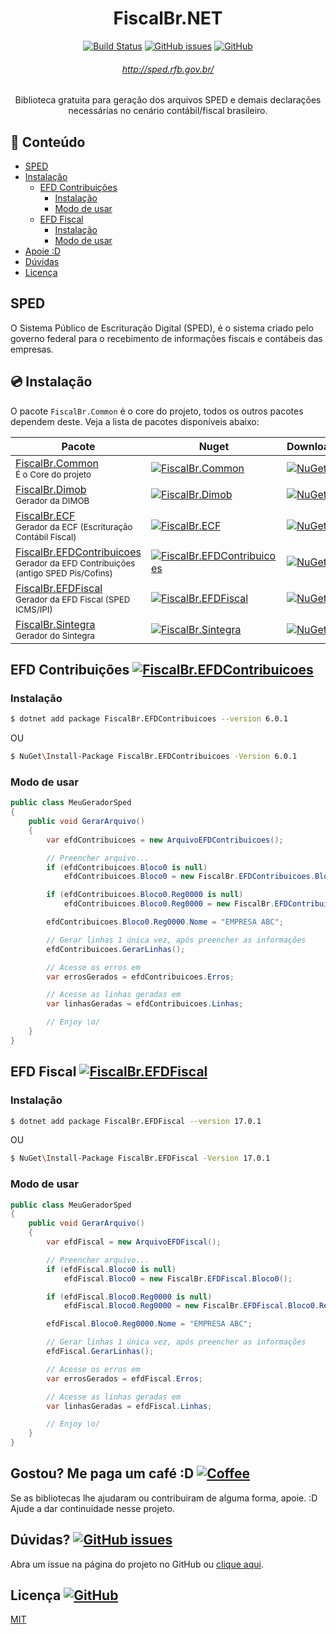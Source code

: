 <div align="center">

# FiscalBr.NET
[![Build Status](https://github.com/orochasamuel/fiscalbr-net/actions/workflows/dotnet.yml/badge.svg)](https://github.com/orochasamuel/fiscalbr-net/actions/workflows/dotnet.yml) [![GitHub issues](https://img.shields.io/github/issues/orochasamuel/fiscalbr-net)](https://github.com/orochasamuel/fiscalbr-net/issues) [![GitHub](https://img.shields.io/github/license/orochasamuel/fiscalbr-net)](https://github.com/orochasamuel/fiscalbr-net/blob/master/LICENSE)

###### http://sped.rfb.gov.br/
Biblioteca gratuita para geração dos arquivos SPED e demais declarações necessárias no cenário contábil/fiscal brasileiro.

</div>

## <a id="table-of-contents" /> 📖 Conteúdo

- [SPED](#sped)
- [Instalação](#instalacao)
  - [EFD Contribuições](#sped-efd-contribuicoes)
    - [Instalação](#sped-efd-contribuicoes-instalacao)
    - [Modo de usar](#sped-efd-contribuicoes-modo-de-usar)
  - [EFD Fiscal](#sped-efd-fiscal)
    - [Instalação](#sped-efd-fiscal-instalacao)
    - [Modo de usar](#sped-efd-fiscal-modo-de-usar)
- [Apoie :D](#buy-me-a-coffee)
- [Dúvidas](#need-help)
- [Licença](#license)

## <a id="sped" /> SPED

O Sistema Público de Escrituração Digital (SPED), é o sistema criado pelo governo federal para o recebimento de informações fiscais e contábeis das empresas.

## <a id="instalacao" /> 💿 Instalação

O pacote `FiscalBr.Common` é o core do projeto, todos os outros pacotes dependem deste. Veja a lista de pacotes disponíveis abaixo: 

<div align="center">
  
| Pacote | Nuget | Downloads |
|--------|-------|-----------|
| [FiscalBr.Common](https://www.nuget.org/packages/FiscalBr.Common/)<br><small>É o Core do projeto</small> | [![FiscalBr.Common](https://img.shields.io/nuget/v/FiscalBr.Common?color=red&label=Common)](https://www.nuget.org/packages/FiscalBr.Common/) | [![NuGet](https://img.shields.io/nuget/dt/FiscalBr.Common.svg)](https://www.nuget.org/packages/FiscalBr.Common/) |
| [FiscalBr.Dimob](https://www.nuget.org/packages/FiscalBr.Dimob/)<br><small>Gerador da DIMOB</small> | [![FiscalBr.Dimob](https://img.shields.io/nuget/v/FiscalBr.Dimob?color=green&label=Dimob)](https://www.nuget.org/packages/FiscalBr.Dimob/) | [![NuGet](https://img.shields.io/nuget/dt/FiscalBr.Dimob.svg)](https://www.nuget.org/packages/FiscalBr.Dimob/) |
| [FiscalBr.ECF](https://www.nuget.org/packages/FiscalBr.ECF/)<br><small>Gerador da ECF (Escrituração Contábil Fiscal)</small> | [![FiscalBr.ECF](https://img.shields.io/nuget/v/FiscalBr.ECF?color=blue&label=ECF)](https://www.nuget.org/packages/FiscalBr.ECF/) | [![NuGet](https://img.shields.io/nuget/dt/FiscalBr.ECF.svg)](https://www.nuget.org/packages/FiscalBr.ECF/) |
| [FiscalBr.EFDContribuicoes](https://www.nuget.org/packages/FiscalBr.Contribuicoes/)<br><small>Gerador da EFD Contribuições (antigo SPED Pis/Cofins)</small> | [![FiscalBr.EFDContribuicoes](https://img.shields.io/nuget/v/FiscalBr.EFDContribuicoes?color=orange&label=EFDContribuicoes)](https://www.nuget.org/packages/FiscalBr.EFDContribuicoes/) | [![NuGet](https://img.shields.io/nuget/dt/FiscalBr.EFDContribuicoes.svg)](https://www.nuget.org/packages/FiscalBr.EFDContribuicoes/) |
| [FiscalBr.EFDFiscal](https://www.nuget.org/packages/FiscalBr.EFDFiscal/)<br><small>Gerador da EFD Fiscal (SPED ICMS/IPI)</small> | [![FiscalBr.EFDFiscal](https://img.shields.io/nuget/v/FiscalBr.EFDFiscal?color=orange&label=EFDFiscal)](https://www.nuget.org/packages/FiscalBr.EFDFiscal/) | [![NuGet](https://img.shields.io/nuget/dt/FiscalBr.EFDFiscal.svg)](https://www.nuget.org/packages/FiscalBr.EFDFiscal/) |
| [FiscalBr.Sintegra](https://www.nuget.org/packages/FiscalBr.Sintegra/)<br><small>Gerador do Sintegra</small> | [![FiscalBr.Sintegra](https://img.shields.io/nuget/v/FiscalBr.Sintegra?color=yellow&label=Sintegra)](https://www.nuget.org/packages/FiscalBr.Sintegra/) | [![NuGet](https://img.shields.io/nuget/dt/FiscalBr.Sintegra.svg)](https://www.nuget.org/packages/FiscalBr.Sintegra/) |

</div>

## <a id="sped-efd-contribuicoes" /> EFD Contribuições [![FiscalBr.EFDContribuicoes](https://img.shields.io/nuget/v/FiscalBr.EFDContribuicoes?color=orange&label=EFDContribuicoes)](https://www.nuget.org/packages/FiscalBr.EFDContribuicoes/)

### <a id="sped-efd-contribuicoes-instalacao" /> Instalação
```bash
$ dotnet add package FiscalBr.EFDContribuicoes --version 6.0.1
```
OU
```bash
$ NuGet\Install-Package FiscalBr.EFDContribuicoes -Version 6.0.1
```

### <a id="sped-efd-contribuicoes-modo-de-usar" /> Modo de usar
```cs
public class MeuGeradorSped
{
    public void GerarArquivo()
    {
        var efdContribuicoes = new ArquivoEFDContribuicoes();

        // Preencher arquivo...
        if (efdContribuicoes.Bloco0 is null)
            efdContribuicoes.Bloco0 = new FiscalBr.EFDContribuicoes.Bloco0();

        if (efdContribuicoes.Bloco0.Reg0000 is null)
            efdContribuicoes.Bloco0.Reg0000 = new FiscalBr.EFDContribuicoes.Bloco0.Registro0000();

        efdContribuicoes.Bloco0.Reg0000.Nome = "EMPRESA ABC";

        // Gerar linhas 1 única vez, após preencher as informações
        efdContribuicoes.GerarLinhas();

        // Acesse os erros em
        var errosGerados = efdContribuicoes.Erros;

        // Acesse as linhas geradas em
        var linhasGeradas = efdContribuicoes.Linhas;

        // Enjoy \o/
    }
}
```

## <a id="sped-efd-fiscal" /> EFD Fiscal [![FiscalBr.EFDFiscal](https://img.shields.io/nuget/v/FiscalBr.EFDFiscal?color=orange&label=EFDFiscal)](https://www.nuget.org/packages/FiscalBr.EFDFiscal/)

### <a id="sped-efd-fiscal-instalacao" /> Instalação
```bash
$ dotnet add package FiscalBr.EFDFiscal --version 17.0.1
```
OU
```bash
$ NuGet\Install-Package FiscalBr.EFDFiscal -Version 17.0.1
```

### <a id="sped-efd-fiscal-modo-de-usar" /> Modo de usar
```cs
public class MeuGeradorSped
{
    public void GerarArquivo()
    {
        var efdFiscal = new ArquivoEFDFiscal();

        // Preencher arquivo...
        if (efdFiscal.Bloco0 is null)
            efdFiscal.Bloco0 = new FiscalBr.EFDFiscal.Bloco0();

        if (efdFiscal.Bloco0.Reg0000 is null)
            efdFiscal.Bloco0.Reg0000 = new FiscalBr.EFDFiscal.Bloco0.Registro0000();

        efdFiscal.Bloco0.Reg0000.Nome = "EMPRESA ABC";

        // Gerar linhas 1 única vez, após preencher as informações
        efdFiscal.GerarLinhas();

        // Acesse os erros em
        var errosGerados = efdFiscal.Erros;

        // Acesse as linhas geradas em
        var linhasGeradas = efdFiscal.Linhas;

        // Enjoy \o/
    }
}
```

## <a id="buy-me-a-coffee" /> Gostou? Me paga um café :D [![Coffee](https://img.shields.io/badge/buy%20me%20a-coffee-yellow)](https://www.buymeacoffee.com/orochasamuel)

Se as bibliotecas lhe ajudaram ou contribuiram de alguma forma, apoie. :D Ajude a dar continuidade nesse projeto.

## <a id="need-help" /> Dúvidas? [![GitHub issues](https://img.shields.io/github/issues/orochasamuel/fiscalbr-net)](https://github.com/orochasamuel/fiscalbr-net/issues)

Abra um issue na página do projeto no GitHub ou [clique aqui](https://github.com/orochasamuel/fiscalbr-net/issues).

## <a id="license" /> Licença [![GitHub](https://img.shields.io/github/license/orochasamuel/fiscalbr-net)](https://github.com/orochasamuel/fiscalbr-net/blob/master/LICENSE)

[MIT](https://github.com/orochasamuel/fiscalbr-net/blob/master/LICENSE)
